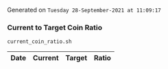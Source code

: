 Generated on `Tuesday 28-September-2021 at 11:09:17`

### Current to Target Coin Ratio
`current_coin_ratio.sh`

Date|Current|Target|Ratio
---|---|---|---
